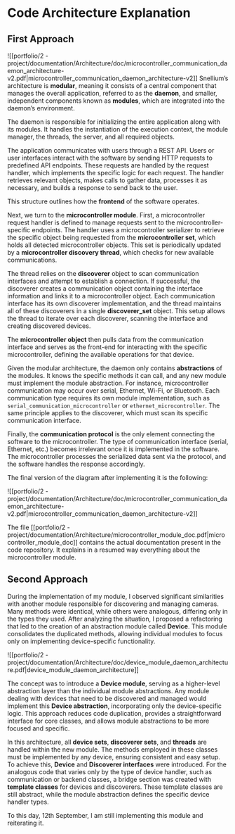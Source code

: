 # Code Architecture Explanation

## First Approach
 ![[portfolio/2 - project/documentation/Architecture/doc/microcontroller_communication_daemon_architecture-v2.pdf|microcontroller_communication_daemon_architecture-v2]]
Snellium’s architecture is **modular**, meaning it consists of a central component that manages the overall application, referred to as the **daemon**, and smaller, independent components known as **modules**, which are integrated into the daemon’s environment.

The daemon is responsible for initializing the entire application along with its modules. It handles the instantiation of the execution context, the module manager, the threads, the server, and all required objects.

The application communicates with users through a REST API. Users or user interfaces interact with the software by sending HTTP requests to predefined API endpoints. These requests are handled by the request handler, which implements the specific logic for each request. The handler retrieves relevant objects, makes calls to gather data, processes it as necessary, and builds a response to send back to the user.

This structure outlines how the **frontend** of the software operates.

Next, we turn to the **microcontroller module**. First, a microcontroller request handler is defined to manage requests sent to the microcontroller-specific endpoints. The handler uses a microcontroller serializer to retrieve the specific object being requested from the **microcontroller set**, which holds all detected microcontroller objects. This set is periodically updated by a **microcontroller discovery thread**, which checks for new available communications.

The thread relies on the **discoverer** object to scan communication interfaces and attempt to establish a connection. If successful, the discoverer creates a communication object containing the interface information and links it to a microcontroller object. Each communication interface has its own discoverer implementation, and the thread maintains all of these discoverers in a single **discoverer_set** object. This setup allows the thread to iterate over each discoverer, scanning the interface and creating discovered devices.

The **microcontroller object** then pulls data from the communication interface and serves as the front-end for interacting with the specific microcontroller, defining the available operations for that device.

Given the modular architecture, the daemon only contains **abstractions** of the modules. It knows the specific methods it can call, and any new module must implement the module abstraction. For instance, microcontroller communication may occur over serial, Ethernet, Wi-Fi, or Bluetooth. Each communication type requires its own module implementation, such as `serial_communication_microcontroller` or `ethernet_microcontroller`. The same principle applies to the discoverer, which must scan its specific communication interface.

Finally, the **communication protocol** is the only element connecting the software to the microcontroller. The type of communication interface (serial, Ethernet, etc.) becomes irrelevant once it is implemented in the software. The microcontroller processes the serialized data sent via the protocol, and the software handles the response accordingly.

The final version of the diagram after implementing it is the following:

![[portfolio/2 - project/documentation/Architecture/doc/microcontroller_communication_daemon_architecture-v2.pdf|microcontroller_communication_daemon_architecture-v2]]

The file [[portfolio/2 - project/documentation/Architecture/microcontroller_module_doc.pdf|microcontroller_module_doc]] contains the actual documentation present in the code repository. It explains in a resumed way everything about the microcontroller module.

## Second Approach

During the implementation of my module, I observed significant similarities with another module responsible for discovering and managing cameras. Many methods were identical, while others were analogous, differing only in the types they used. After analyzing the situation, I proposed a refactoring that led to the creation of an abstraction module called **Device**. This module consolidates the duplicated methods, allowing individual modules to focus only on implementing device-specific functionality.

![[portfolio/2 - project/documentation/Architecture/doc/device_module_daemon_architecture.pdf|device_module_daemon_architecture]]


The concept was to introduce a **Device module**, serving as a higher-level abstraction layer than the individual module abstractions. Any module dealing with devices that need to be discovered and managed would implement this **Device abstraction**, incorporating only the device-specific logic. This approach reduces code duplication, provides a straightforward interface for core classes, and allows module abstractions to be more focused and specific.

In this architecture, all **device sets**, **discoverer sets**, and **threads** are handled within the new module. The methods employed in these classes must be implemented by any device, ensuring consistent and easy setup. To achieve this, **Device** and **Discoverer interfaces** were introduced. For the analogous code that varies only by the type of device handler, such as communication or backend classes, a bridge section was created with **template classes** for devices and discoverers. These template classes are still abstract, while the module abstraction defines the specific device handler types.

To this day, 12th September, I am still implementing this module and reiterating it.